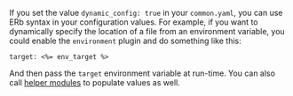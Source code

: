 If you set the value `dynamic_config: true` in your `common.yaml`, you can use ERb syntax in your configuration values. For example, if you want to dynamically specify the location of a file from an environment variable, you could enable the `environment` plugin and do something like this:

`target: <%= env_target %>` 

And then pass the `target` environment variable at run-time. You can also call [helper modules](docs/developers.md#helper-modules) to populate values as well.